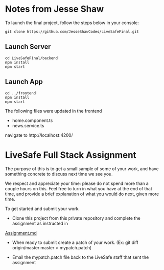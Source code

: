 # Notes from Jesse Shaw

To launch the final project, follow the steps below in your console:

```
git clone https://github.com/JesseShawCodes/LiveSafeFinal.git
```

## Launch Server

```
cd LiveSafeFinal/backend
npm install
npm start
```

## Launch App

```
cd ../frontend
npm install
npm start
```

The following files were updated in the frontend

* home.component.ts
* news.service.ts

navigate to http://localhost:4200/

# LiveSafe Full Stack Assignment

The purpose of this is to get a small sample of some of your work, and have something
concrete to discuss next time we see you.

We respect and appreciate your time: please do not spend more than a couple hours on
this. Feel free to turn in what you have at the end of that time, and provide a brief explanation of
what you would do next, given more time.

To get started and submit your work.

* Clone this project from this private repository and complete the assignment as instructed in

[Assignment.md](Assignment.md)

* When ready to submit create a patch of your work. (Ex: git diff origin/master master > mypatch.patch)

* Email the mypatch.patch file back to the LiveSafe staff that sent the assignment
